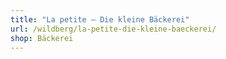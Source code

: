 ```yaml
---
title: "La petite – Die kleine Bäckerei"
url: /wildberg/la-petite-die-kleine-baeckerei/
shop: Bäckerei
---
```

